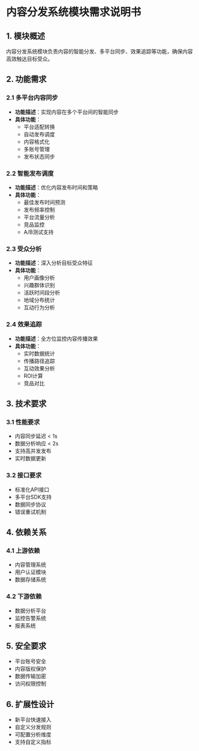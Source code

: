 # 内容分发系统模块需求说明书

## 1. 模块概述
内容分发系统模块负责内容的智能分发、多平台同步、效果追踪等功能，确保内容高效触达目标受众。

## 2. 功能需求

### 2.1 多平台内容同步
- **功能描述**：实现内容在多个平台间的智能同步
- **具体功能**：
  - 平台适配转换
  - 自动发布调度
  - 内容格式化
  - 多账号管理
  - 发布状态同步

### 2.2 智能发布调度
- **功能描述**：优化内容发布时间和策略
- **具体功能**：
  - 最佳发布时间预测
  - 发布频率控制
  - 平台流量分析
  - 竞品监控
  - A/B测试支持

### 2.3 受众分析
- **功能描述**：深入分析目标受众特征
- **具体功能**：
  - 用户画像分析
  - 兴趣群体识别
  - 活跃时间段分析
  - 地域分布统计
  - 互动行为分析

### 2.4 效果追踪
- **功能描述**：全方位监控内容传播效果
- **具体功能**：
  - 实时数据统计
  - 传播路径追踪
  - 互动效果分析
  - ROI计算
  - 竞品对比

## 3. 技术要求

### 3.1 性能要求
- 内容同步延迟 < 1s
- 数据分析响应 < 2s
- 支持高并发发布
- 实时数据更新

### 3.2 接口要求
- 标准化API接口
- 多平台SDK支持
- 数据同步协议
- 错误重试机制

## 4. 依赖关系

### 4.1 上游依赖
- 内容管理系统
- 用户认证模块
- 数据存储系统

### 4.2 下游依赖
- 数据分析平台
- 监控告警系统
- 报表系统

## 5. 安全要求
- 平台账号安全
- 内容版权保护
- 数据传输加密
- 访问权限控制

## 6. 扩展性设计
- 新平台快速接入
- 自定义分发规则
- 可配置分析维度
- 支持自定义指标 